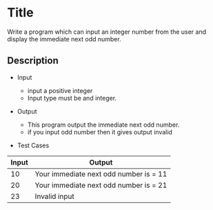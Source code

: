 # Title

Write a program which can input an integer number from the user and display the immediate next odd number.

## Description

- Input
  - input a positive integer
  - Input type must be and integer.

- Output

  - This program output the immediate next odd number.
  - if you input odd number then it gives output invalid

- Test Cases

|Input|Output|
|-----|------|
|10 |Your immediate next odd number is = 11|
|20|Your immediate next odd number is = 21|
|23|Invalid input|


